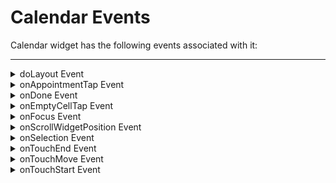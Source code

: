 
Calendar Events
===============

Calendar widget has the following events associated with it:

* * *

<details close markdown="block"><summary>doLayout Event</summary>

* * *

This event is invoked for every widget when the widget position and dimensions are computed.

### Syntax

```

doLayout()
```

### Read/Write

Read + Write

### Remarks

This event is invoked for all the widgets placed inside flex containers. This event is invoked in the order in which the widgets are added to the widget hierarchy and expect the frame property of the widget is calculated and available for use within this event.

This event is used to set the layout properties of child widgets in the relation to self and peer widgets whose layout is not yet performed.

The number of times this event invoked may vary per platform. It is not recommended to write business logic assuming that this function is invoked only once when there is a change in positional or dimensional properties. This event will not trigger when transformations are applied though widget is moved or scaled or rotated from its original location.

### Example

```

//Sample code to set doLayout event callback to a button widget.
/*This code changes the top property of button2 and makes it appear below button1.*/
myForm.button1.doLayout=doLayoutButton1;


function doLayoutButton1(){
      
    myForm.button2.top = myForm.button1.frame.height;
}
```

### Platform Availability

*   iOS
*   Android
*   Windows
*   SPA

* * *

</details>
<details close markdown="block"><summary>onAppointmentTap Event</summary>

* * *

This event is triggered when you tap any of the existing appointments in the following view types:

*   CALENDAR\_VIEW\_TYPE\_DAY\_VIEW
*   CALENDAR\_VIEW\_TYPE\_WEEK\_VIEW
*   CALENDAR\_VIEW\_TYPE\_MONTH\_VIEW

### Syntax

```

onAppointmentTap()
```

### Remarks

The details of the appointment tapped is returned with a unique id in the callback.

```
{  
  "uniqueid":"fc309",  
  "startDate":"2014-10-12 00:00:00",  
  "endDate":"2014-10-13 04:00:00",  
  "Subject":"Travel to Europe",  
  "isAllDay":false,  
  "Location":"Paris, France",  
  "Description":"To attend a meeting",  
  "skin":{"cellcolor":"#FFF09609"},  
  "info":{}  
}
```

The unique id, identifies the appointment displayed in these calendar views.

### Example

```

//Sample code to set onAppointmentTap event callback to Calendar widget.

frmCalendar.myCalendar.onAppointmentTap=onAppointmentTapCallBck;

function onAppointmentTapCallBck(calendar){
      
   //Write your code here.
}
```

### Availability

*   Available on Windows

* * *

</details>
<details close markdown="block"><summary>onDone Event</summary>

* * *

This event is triggered when the _Done_ or _Enter_ button is clicked or tapped after the calendar opens.

### Syntax

```

onDone()
```

### Read/Write

Read + Write

### Remarks

*   In Desktop Web platform, this event is fired when the enter key is pressed when the Calendar widget is in focus.
*   In iOS platform, the Done button is available only when the value of the [inputAccessoryViewType](Calendar_Properties.md#inputAccessoryViewType) property is `CALENDAR_INPUTACCESSORYVIEW_NEXTPREV`. So in iOS platform, the `onDone` event is fired only when the value of inputAccessoryViewType property is `CALENDAR_INPUTACCESSORYVIEW_NEXTPREV`.

### Example

```

//Sample code to set the onDone event callback to a Calendar widget.

frmCalendar.myCalendar.onDone=onDoneCallback;

function onDoneCallback(calendarWdg){
      //Write your logic here.
}

```

### Availability

*   Available in the IDE
*   iOS, Desktop Web, and SPA

* * *

</details>
<details close markdown="block"><summary>onEmptyCellTap Event</summary>

* * *

This event is triggered when you tap on any of the empty cells of the calendar day view.

### Syntax

```

onEmptyCellTap()
```

### Remarks

This event is applicable only when the viewType is set to CALENDAR\_VIEW\_TYPE\_DAY\_VIEW. The arguments holds the value for the date time details of the empty cell being tapped in the following format "dd-MM-yyyy HH:mm". For example, 13-10-2014 10:20.

### Example

```

//Sample code to set onEmptyCellTap event callback to Calendar widget.

frmCalendar.myCalendar.onEmptyCellTap=onEmptyCellTapCallBck;

function onEmptyCellTapCallBck(calendar){
      
   //Write your code here.
}
```

### Availability

*   Available on Windows

* * *

</details>
<details close markdown="block"><summary>onFocus Event</summary>

* * *

An event that accepts a callback function as an input and executes the functionality defined in the callback function when the widget is in focus.

### Syntax

```

onFocus()
```

### Input Parameters

Callback function

A function that contains the logic to be implemented when the widget is in focus.

The callback function of the onFocus Event contains a new parameter, **activeElement**. The activeElement parameter specifies the widget that is currently in focus.

### Read/Write

Read + Write

### Remarks

Assign a null value to the onFocus event of a widget to remove focus from the widget.

### Example

```
//This is a generic event that is applicable for various widgets.
/*Here, we have shown how to use the onFocus event for a Button widget. You need to make a corresponding use of the onFocus event for other applicable widgets.*/

frmButton.myButton.onFocus = onFocusCallBack;

function onFocusCallBack(widget, activeElement) {
    console.log('onFocus event triggered');
}
```

Platform Availability

*   Available in the IDE
*   Available on the Responsive Web platform

* * *

</details>
<details close markdown="block"><summary>onScrollWidgetPosition Event</summary>

* * *

This event callback is invoked by the platform when the widget location position gets changed on scrolling. The onScrollWidgetPosition event returns the positional coordinates of the widget's location with respect to the screen (screenX and screenY) and the parent container (frameX and frameY). This event is invoked asynchronously, and is not available for FlexForm widget.

### Syntax

```

onScrollWidgetPosition()
```

### Read/Write

Read + Write

### Example

```

var LabelWdg = new voltmx.ui.Label(basicConf, layoutConf, pspConf);
form.add(LabelWdg);
LabelWdg.onScrollWidgetPosition = onScrollWidgetPositionCallBack;

function onScrollWidgetPositionCallBack(wdg, screenX, screenY, frameX, frameY) { //wdg : Widget that is registered for onScrollWidgetPosition.
    /*screenX : Position of widget with respect to 
the screen's X - coordinates (after downsizing the navigation bar and status bar).*/
    /*screenY : Position of widget with respect to the screen's Y - 
coordinates (after downsizing the navigation bar and status bar).*/
    //frameX : Position of widget with respect to parent container's X- coordinates.
    //frameY : Position of widget with respect to parent container's Y- coordinates.
}
```

### Platform Availability

*   Not Accessible from IDE
*   Android, iOS, SPA, and Windows

* * *

</details>
<details close markdown="block"><summary>onSelection Event</summary>

* * *

This event is triggered when an item is selected or deselected.

### Syntax

```

onSelection()
```

### Read/Write

Read + Write

### Remarks

On Android platform, this event works only from Android OS version 4.0 and later.

### Example

```

//Sample code to set onSelection event callback to Calendar widget.

frmCalendar.myCalendar.onSelection=onSelectionCallBck;  
  
function onSelectionCallBck(calendar, isValidDateSelected)
/*The "isValidDateSelected" argument returns true if the selected date is within the defined range. Otherwise, returns false.*/
{
    alert("onSelection event triggered");
}
```

### Availability

*   Available on all platforms

* * *

</details>
<details close markdown="block"><summary>onTouchEnd Event</summary>

* * *

An event callback is invoked by the platform when the user touch is released from the touch surface.

### Syntax

```

onTouchEnd ()
```

### Optional Parameters

source

Handle to the widget reference on which the user touch has ended.

x

Specifies the x-coordinate with in the widget with respect to widget's co-ordinate system. It is a number indicating device independent pixel.

y

Specifies the y- coordinate with in the widget with respect to widget's co-ordinate system. It is a number indicating device independent pixel.

contextInfo

On devices that support 3D Touch, specifies a key-value pair where the value specifies the force of the touch. The value 1.0 represents the force of an average touch, as determined by the system.

> **_Note:_** 3D Touch is available only on iOS 9.0 and later.

### Read/Write

Read + Write

### Remarks

This event is invoked asynchronously.

### Example

```

function onTouchEndCallback(source, x, y, contextInfo) {
    if (contextInfo) {
        var force = contextInfo[“force”];
        voltmx.print(“value of force is” + force)
    }
}
Form1.widget1.onTouchEnd = onTouchEndCallback;
```

### Platform Availability

*   iOS, Android, Windows, and SPA

* * *

</details>
<details close markdown="block"><summary>onTouchMove Event</summary>

* * *

An event callback is invoked by the platform when the touch moves on the touch surface continuously until movement ends.

### Syntax

```

onTouchMove ()
```

### Optional Parameters

source

Handle to the widget reference on which touch moves.

x

Specifies the x-coordinate with in the widget with respect to widget's co-ordinate system. It is a number indicating device independent pixel.

y

Specifies the y- coordinate with in the widget with respect to widget's co-ordinate system. It is a number indicating device independent pixel.

contextInfo

On devices that support 3D Touch, specifies a key-value pair where the value specifies the force of the touch. The value 1.0 represents the force of an average touch, as determined by the system.

> **_Note:_** 3D Touch is available only on iOS 9.0 and later.

### Read/Write

Read + Write

### Remarks

This event is invoked asynchronously.

### Example

```

function onTouchMoveCallback(source, x, y, contextInfo) {
    if (contextInfo) {
        var force = contextInfo[“force”];
        voltmx.print(“value of force is” + force)
    }
    Form1.widget1.onTouchMove = onTouchMoveCallback;  

```

### Platform Availability

*   iOS, Android, Windows, and SPA

* * *

</details>
<details close markdown="block"><summary>onTouchStart Event</summary>

* * *

An event callback is invoked by the platform when the user touches the touch surface.

### Syntax

```

onTouchStart ()
```

Optional Parameters

source

Handle to the widget reference on which the user touches.

x

Specifies the X co-ordinate with in the widget with respect to widget's co-ordinate system. It is a number indicating device independent pixel.

y

Specifies the Y co-ordinate with in the widget with respect to widget's co-ordinate system. It is a number indicating device independent pixel.

contextInfo

On devices that support 3D Touch, specifies a key-value pair where the value specifies the force of the touch. The value 1.0 represents the force of an average touch, as determined by the system.

> **_Note:_** 3D Touch is available only on iOS 9.0 and later.

### Read/Write

Read + Write

### Remarks

This event is invoked asynchronously.

### Example

```

function onTouchStartCallback(source, x, y, contextInfo) {
    if (contextInfo) {
        var force = contextInfo[“force”];
        voltmx.print(“value of force is” + force)
    }
}
Form1.widget1.onTouchStart = onTouchStartCallback;  

```

### Platform Availability

*   iOS, Android, Windows, and SPA

* * *
</details>

